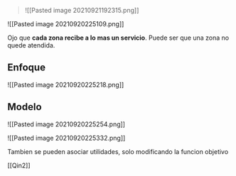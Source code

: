 > ![[Pasted image 20210921192315.png]]


![[Pasted image 20210920225109.png]]

Ojo que **cada zona recibe a lo mas un servicio**. Puede ser que una zona no quede atendida.

## Enfoque

![[Pasted image 20210920225218.png]]

## Modelo
![[Pasted image 20210920225254.png]]

![[Pasted image 20210920225332.png]]

Tambien se pueden asociar utilidades, solo modificando la funcion objetivo

[[Qin2]]